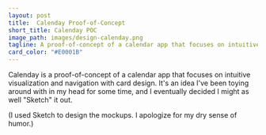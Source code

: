 ```yaml
---
layout: post
title:  Calenday Proof-of-Concept
short_title: Calenday POC
image_path: images/design-calenday.png
tagline: A proof-of-concept of a calendar app that focuses on intuitive visualization and navigation with cards
card_color: "#E0001B"
---
```


Calenday is a proof-of-concept of a calendar app that focuses on intuitive visualization and navigation with card design. It's an idea I've been toying around with in my head for some time, and I eventually decided I might as well "Sketch" it out.

(I used Sketch to design the mockups. I apologize for my dry sense of humor.)

<img src="">
